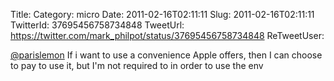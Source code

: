 Title: 
Category: micro
Date: 2011-02-16T02:11:11
Slug: 2011-02-16T02:11:11
TwitterId: 37695456758734848
TweetUrl: https://twitter.com/mark_philpot/status/37695456758734848
ReTweetUser: 

[@parislemon](https://twitter.com/parislemon) If i want to use a convenience Apple offers, then I can choose to pay to use it, but I'm not required to in order to use the env